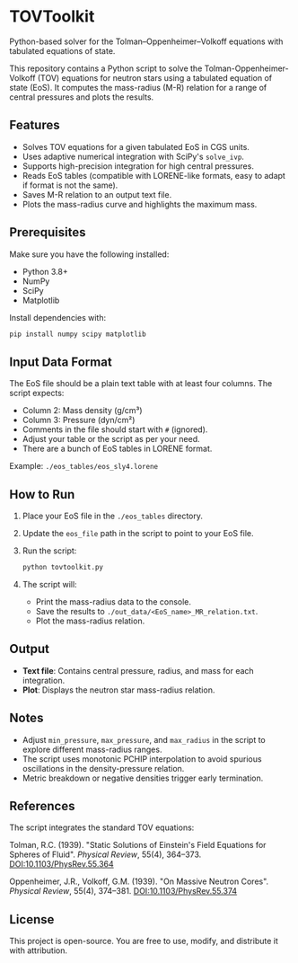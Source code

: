 # TOVToolkit
Python-based solver for the Tolman–Oppenheimer–Volkoff equations with tabulated equations of state.

This repository contains a Python script to solve the Tolman-Oppenheimer-Volkoff (TOV) equations for neutron stars using a tabulated equation of state (EoS). It computes the mass-radius (M-R) relation for a range of central pressures and plots the results.

## Features

* Solves TOV equations for a given tabulated EoS in CGS units.
* Uses adaptive numerical integration with SciPy's `solve_ivp`.
* Supports high-precision integration for high central pressures.
* Reads EoS tables (compatible with LORENE-like formats, easy to adapt if format is not the same).
* Saves M-R relation to an output text file.
* Plots the mass-radius curve and highlights the maximum mass.

## Prerequisites

Make sure you have the following installed:

* Python 3.8+
* NumPy
* SciPy
* Matplotlib

Install dependencies with:

```bash
pip install numpy scipy matplotlib
```

## Input Data Format

The EoS file should be a plain text table with at least four columns. The script expects:

* Column 2: Mass density (g/cm³)
* Column 3: Pressure (dyn/cm²)
* Comments in the file should start with `#` (ignored).
* Adjust your table or the script as per your need.
* There are a bunch of EoS tables in LORENE format.

Example: `./eos_tables/eos_sly4.lorene`

## How to Run

1. Place your EoS file in the `./eos_tables` directory.
2. Update the `eos_file` path in the script to point to your EoS file.
3. Run the script:

   ```bash
   python tovtoolkit.py
   ```
4. The script will:

   * Print the mass-radius data to the console.
   * Save the results to `./out_data/<EoS_name>_MR_relation.txt`.
   * Plot the mass-radius relation.

## Output

* **Text file**: Contains central pressure, radius, and mass for each integration.
* **Plot**: Displays the neutron star mass-radius relation.

## Notes

* Adjust `min_pressure`, `max_pressure`, and `max_radius` in the script to explore different mass-radius ranges.
* The script uses monotonic PCHIP interpolation to avoid spurious oscillations in the density-pressure relation.
* Metric breakdown or negative densities trigger early termination.

## References

The script integrates the standard TOV equations:

Tolman, R.C. (1939). "Static Solutions of Einstein's Field Equations for Spheres of Fluid". *Physical Review*, 55(4), 364–373. [DOI:10.1103/PhysRev.55.364](https://doi.org/10.1103/PhysRev.55.364)

Oppenheimer, J.R., Volkoff, G.M. (1939). "On Massive Neutron Cores". *Physical Review*, 55(4), 374–381. [DOI:10.1103/PhysRev.55.374](https://doi.org/10.1103/PhysRev.55.374)

## License

This project is open-source. You are free to use, modify, and distribute it with attribution.

